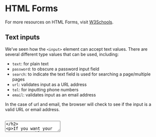 # HTML Forms 
For more resources on HTML Forms, visit [W3Schools](https://www.w3schools.com/html/html_forms.asp).
## Text inputs 
We’ve seen how the ```<input>``` element can accept text values. There are several different type values that can be used, including:

   - ```text```: for plain text
   - ```password```: to obscure a password input field
   - ```search```: to indicate the text field is used for searching a page/multiple pages
   - ```url```: validates input as a URL address
   - ```tel```: for inputting phone numbers
   - ```email```: validates input as an email address<br/>
   
In the case of url and email, the browser will check to see if the input is a valid URL or email address.

## <textarea> 

If you want your user to be able to include new lines (by pressing return) in their text input, you can use a <textarea> element:

     <textarea id="multiLineInput"></textarea>

Notice how <textarea> elements have a closing tag. You can also specify the size of <textarea> by using the rows and cols attributes.

## Buttons 

A ```<button>``` element should be used whenever you want to create a clickable button to perform some action on the page.

```<button>``` elements are simple to define, and have three different type values:
 - ```submit```: submits form data to a server
 - ```reset```: resets all the data in the current form
 - ```button```: no default behavior. This type of button will be more useful when we begin our discussion of Javascript.

           <button type="submit">Submit Name</button>

```<select> ```

You can use ```<select>``` (with nested <option>) elements to create a drop-down selection of items that a user can choose from:

       <p>A <code>select</code> element allows users to input from a selection:</p>
       <select id="selector">
         <option>Option 1</option>
         <option>Option 2</option>
         <option selected>Option 3</option>
         <option>Option 4</option>
       </select>
       
Including the selected attribute in an <option> element will show that option by default.

Additionally, if you want to group options into different categories, you can nest <option> elements in an <optgroup> element:
  
         <select id="selector">
         <optgroup label="Group 1">
           <option>Option 1</option>
           <option>Option 2</option>
         </optgroup>
         <optgroup label="Group 2">
           <option>Option 3</option>
           <option>Option 4</option>
         </optgroup>
         <optgroup label="Group 3">
           <option>Option 5</option>
           <option>Option 6</option>
         </optgroup>
